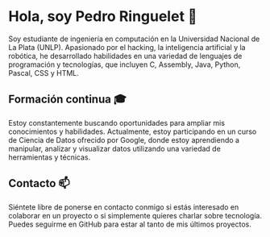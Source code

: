 # Hola, soy Pedro Ringuelet 👋

Soy estudiante de ingeniería en computación en la Universidad Nacional de La Plata (UNLP). Apasionado por el hacking, la inteligencia artificial y la robótica, he desarrollado habilidades en una variedad de lenguajes de programación y tecnologías, que incluyen C, Assembly, Java, Python, Pascal, CSS y HTML.

## Formación continua 🎓

Estoy constantemente buscando oportunidades para ampliar mis conocimientos y habilidades. Actualmente, estoy participando en un curso de Ciencia de Datos ofrecido por Google, donde estoy aprendiendo a manipular, analizar y visualizar datos utilizando una variedad de herramientas y técnicas.

## Contacto 📫

Siéntete libre de ponerse en contacto conmigo si estás interesado en colaborar en un proyecto o si simplemente quieres charlar sobre tecnología. Puedes seguirme en GitHub para estar al tanto de mis últimos proyectos.
